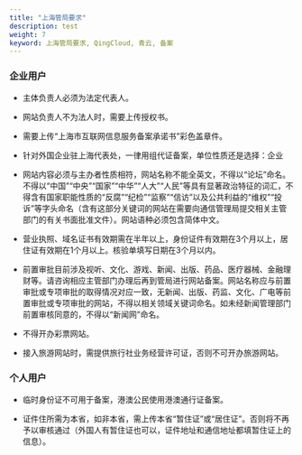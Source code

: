 ```yaml
---
title: "上海管局要求"
description: test
weight: 7
keyword: 上海管局要求, QingCloud, 青云, 备案
---
```




### 企业用户

- 主体负责人必须为法定代表人。

- 网站负责人不为法人时，需要上传授权书。

- 需要上传“上海市互联网信息服务备案承诺书”彩色盖章件。

- 针对外国企业驻上海代表处，一律用组代证备案，单位性质还是选择：企业

- 网站内容必须与主办者性质相符，网站名称不能全英文，不得以“论坛”命名。不得以“中国”“中央”“国家”“中华”“人大”“人民”等具有显著政治特征的词汇，不得含有国家职能性质的“反腐”“纪检”“监察”“信访”以及公共利益的“维权”“投诉”等字头命名（含有这部分关键词的网站在需要向通信管理局提交相关主管部门的有关书面批准文件）。网站语种必须包含简体中文。

- 营业执照、域名证书有效期需在半年以上，身份证件有效期在3个月以上，居住证有效期在1个月以上。核验单填写日期在3个月以内。

- 前置审批目前涉及视听、文化、游戏、新闻、出版、药品、医疗器械、金融理财等。请咨询相应主管部门办理后再到管局进行网站备案。网站名称应与前置审批或专项审批的取得情况对应一致，无新闻、出版、药监、文化、广电等前置审批或专项审批的网站，不得以相关领域关键词命名。如未经新闻管理部门前置审核同意的，不得以“新闻网”命名。

- 不得开办彩票网站。

- 接入旅游网站时，需提供旅行社业务经营许可证，否则不可开办旅游网站。


### 个人用户

- 临时身份证不可用于备案，港澳公民使用港澳通行证备案。

- 证件住所需为本省，如非本省，需上传本省“暂住证”或“居住证”。否则将不再予以审核通过（外国人有暂住证也可以，证件地址和通信地址都填暂住证上的信息）。